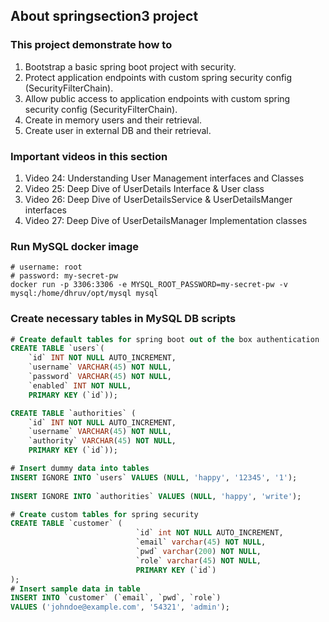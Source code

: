 ## About springsection3 project
### This project demonstrate how to
1. Bootstrap a basic spring boot project with security.
2. Protect application endpoints with custom spring security config (SecurityFilterChain).
3. Allow public access to application endpoints with custom spring security config (SecurityFilterChain).
4. Create in memory users and their retrieval.
5. Create user in external DB and their retrieval.


### Important videos in this section
1. Video 24: Understanding User Management interfaces and Classes
2. Video 25: Deep Dive of UserDetails Interface & User class
3. Video 26: Deep Dive of UserDetailsService & UserDetailsManger interfaces
4. Video 27: Deep Dive of UserDetailsManager Implementation classes

### Run MySQL docker image
```shell
# username: root
# password: my-secret-pw
docker run -p 3306:3306 -e MYSQL_ROOT_PASSWORD=my-secret-pw -v mysql:/home/dhruv/opt/mysql mysql
```

### Create necessary tables in MySQL DB scripts
```sql
# Create default tables for spring boot out of the box authentication
CREATE TABLE `users`(
    `id` INT NOT NULL AUTO_INCREMENT,
    `username` VARCHAR(45) NOT NULL,
    `password` VARCHAR(45) NOT NULL,
    `enabled` INT NOT NULL,
    PRIMARY KEY (`id`));

CREATE TABLE `authorities` (
    `id` INT NOT NULL AUTO_INCREMENT,
    `username` VARCHAR(45) NOT NULL,
    `authority` VARCHAR(45) NOT NULL,
    PRIMARY KEY (`id`));

# Insert dummy data into tables
INSERT IGNORE INTO `users` VALUES (NULL, 'happy', '12345', '1');
    
INSERT IGNORE INTO `authorities` VALUES (NULL, 'happy', 'write');

# Create custom tables for spring security
CREATE TABLE `customer` (
                            `id` int NOT NULL AUTO_INCREMENT,
                            `email` varchar(45) NOT NULL,
                            `pwd` varchar(200) NOT NULL,
                            `role` varchar(45) NOT NULL,
                            PRIMARY KEY (`id`)
);
# Insert sample data in table
INSERT INTO `customer` (`email`, `pwd`, `role`)
VALUES ('johndoe@example.com', '54321', 'admin');
```